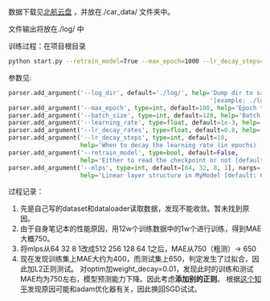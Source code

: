 数据下载见[北航云盘](https://bhpan.buaa.edu.cn:443/link/3198637693396F7805FC058A54AC9A8A) ，并放在./car_data/ 文件夹中。

文件输出将放在./log/ 中

训练过程：在项目根目录
~~~bash
python start.py --retrain_model=True --max_epoch=1000 --lr_decay_steps=100 --batch_size 512 --mlps 512 256 128 64 1
~~~

参数见:
```python
parser.add_argument('--log_dir', default='./log/', help='Dump dir to save model checkpoint or log '
                                                        '[example: ./log/]')
parser.add_argument('--max_epoch', type=int, default=100, help='Epoch to run [default: 100]')
parser.add_argument('--batch_size', type=int, default=128, help='Batch Size during training')
parser.add_argument('--learning_rate', type=float, default=1e-3, help='Initial learning rate [default: 0.001]')
parser.add_argument('--lr_decay_rates', type=float, default=0.8, help='Decay rates for lr decay [default: 0.8]')
parser.add_argument('--lr_decay_steps', type=int, default=10,
                    help='When to decay the learning rate (in epochs) [default: 10]')
parser.add_argument('--retrain_model', type=bool, default=False,
                    help='Either to read the checkpoint or not [default: False]')
parser.add_argument('--mlps', type=int, default=[64, 32, 8, 1], nargs='+',
                    help='Linear layer structure in MyModel [default: 64 32 8 1]]')
```

过程记录：
1. 先是自己写的dataset和dataloader读取数据，发现不能收敛。暂未找到原因。
2. 由于自身笔记本的性能原因，用12w个训练数据中的1w个进行训练，得到MAE大概750。
3. 将mlps从64 32 8 1改成512 256 128 64 1之后，MAE从750（粗测）-> 650
4. 现在发现训练集上MAE大约为400，而测试集上650，判定发生了过拟合，因此加L2正则测试。
对optim加weight_decay=0.01，发现此时的训练和测试MAE均为750左右，模型预测能力下降。因此考虑**添加别的正则**。
根据[这个知乎](https://zhuanlan.zhihu.com/p/40814046)发现原因可能和adam优化器有关，因此换回SGD试试。
